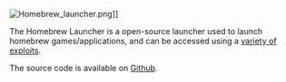![](Homebrew_launcher.png "Homebrew_launcher.png")\]\]

The Homebrew Launcher is a open-source launcher used to launch homebrew
games/applications, and can be accessed using a [variety of
exploits](Homebrew_Exploits "wikilink").

The source code is available on
[Github](https://github.com/fincs/new-hbmenu).
